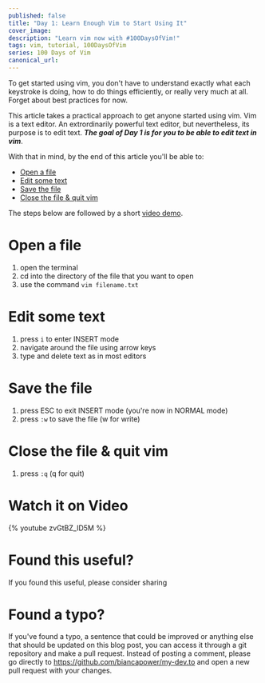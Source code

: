 ```yaml
---
published: false
title: "Day 1: Learn Enough Vim to Start Using It"
cover_image:
description: "Learn vim now with #100DaysOfVim!"
tags: vim, tutorial, 100DaysOfVim
series: 100 Days of Vim
canonical_url:
---
```


To get started using vim, you don't have to understand exactly what each keystroke is doing, how to do things efficiently, or really very much at all. Forget about best practices for now.

This article takes a practical approach to get anyone started using vim. Vim is a text editor. An extrordinarily powerful text editor, but nevertheless, its purpose is to edit text. _**The goal of Day 1 is for you to be able to edit text in vim**_.

With that in mind, by the end of this article you'll be able to:

- [Open a file](#open)
- [Edit some text](#edit)
- [Save the file](#save)
- [Close the file & quit vim](#quit)

The steps below are followed by a short [video demo](#video).

# Open a file <a name="open"></a>

1. open the terminal
2. cd into the directory of the file that you want to open
3. use the command `vim filename.txt`

# Edit some text <a name="edit"></a>

1. press `i` to enter INSERT mode
2. navigate around the file using arrow keys
3. type and delete text as in most editors

# Save the file <a name="save"></a>

1. press ESC to exit INSERT mode (you're now in NORMAL mode)
2. press `:w` to save the file (w for write)

# Close the file & quit vim <a name="quit"></a>

1. press `:q` (q for quit)

# Watch it on Video <a name="video"></a>

{% youtube zvGtBZ_ID5M  %}

# Found this useful?

If you found this useful, please consider sharing

# Found a typo?

If you've found a typo, a sentence that could be improved or anything else that should be updated on this blog post, you can access it through a git repository and make a pull request. Instead of posting a comment, please go directly to https://github.com/biancapower/my-dev.to and open a new pull request with your changes.

